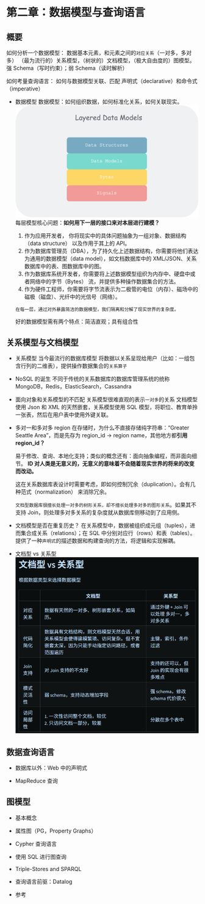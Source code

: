 # 第二章：数据模型与查询语言

## 概要

如何分析一个数据模型：
数据基本元素，和元素之间的`对应关系`（一对多，多对多）
（最为流行的）关系模型，（树状的）文档模型，（极大自由度的）图模型。
强 Schema（写时约束）；弱 Schema（读时解析）

如何考量查询语言：
如何与数据模型关联、匹配
声明式（declarative）和命令式（imperative）

- 数据模型
  数据模型：如何组织数据，如何标准化关系，如何关联现实。
  ![alt text](image-1.png)
  每层模型核心问题：**如何用下一层的接口来对本层进行建模？**

  1. 作为应用开发者， 你将现实中的具体问题抽象为一组对象、数据结构（data structure） 以及作用于其上的 API。
  2. 作为数据库管理员（DBA），为了持久化上述数据结构，你需要将他们表达为通用的数据模型（data model），如文档数据库中的 XML/JSON、关系数据库中的表、图数据库中的图。
  3. 作为数据库系统开发者，你需要将上述数据模型组织为内存中、硬盘中或者网络中的字节（Bytes） 流，并提供多种操作数据集合的方法。
  4. 作为硬件工程师，你需要将字节流表示为二极管的电位（内存）、磁场中的磁极（磁盘）、光纤中的光信号（网络）。

  `在每一层，通过对外暴露简洁的数据模型，我们隔离和分解了现实世界的复杂度。`

  好的数据模型需有两个特点：简洁直观；具有组合性

## 关系模型与文档模型

- 关系模型
  当今最流行的数据库模型
  将数据以关系呈现给用户（比如：一组包含行列的二维表），提供操作数据集合的`关系算子`
- NoSQL 的诞生
  不同于传统的关系数据库的数据库管理系统的统称
  MongoDB，Redis，ElasticSearch，Cassandra
- 面向对象和关系模型的不匹配
  关系模型很难直观的表示`一对多`的关系
  文档模型使用 Json 和 XML 的天然嵌套，关系模型使用 SQL 模型，将职位、教育单拎一张表，然后在用户表中使用外键关联。
- 多对一和多对多
  region 在存储时，为什么不直接存储纯字符串：“Greater Seattle Area”，而是先存为 region_id → region name，其他地方都**引用 region_id？**

  易于修改、查询、本地化支持；类似的概念还有：面向抽象编程，而非面向细节。
  **ID 对人类是无意义的，无意义的意味着不会随着现实世界的将来的改变而改动。**

  这在关系数据库表设计时需要考虑，即如何控制冗余（duplication）。会有几种范式（normalization） 来消除冗余。

  `文档型数据库很擅长处理一对多的树形关系，却不擅长处理多对多的图形关系`。如果其不支持 Join，则处理多对多关系的复杂度就从数据库侧移动到了应用侧。

- 文档模型是否在重复历史？
  在关系模型中，数据被组织成元组（tuples），进而集合成关系（relations）；在 SQL 中分别对应行（rows）和表（tables）。
  提供了一种`声明式`的描述数据和构建查询的方法，将逻辑和实现解耦。
- 文档型 vs 关系型
  ![alt text](image-2.png)

## 数据查询语言

- 数据库以外：Web 中的声明式

- MapReduce 查询

## 图模型

- 基本概念

- 属性图（PG，Property Graphs）

- Cypher 查询语言

- 使用 SQL 进行图查询

- Triple-Stores and SPARQL

- 查询语言前驱：Datalog

- 参考
